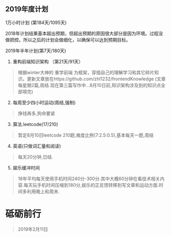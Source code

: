 ## 2019年度计划

1万小时计划 (第184天/1095天)

2018年计划结果基本超出预期，但超出预期的原因很大部分是因为环境。过程没做把控。所以之后的计划会做细化，以确保可以达到预期目标。

2019年半年计划(第7天/180天)

1. 重构前端知识架构 （第21天/91天）

>   根据winter大神的 重学前端 为框架，穿插自己的理解学习和其它碎片知识。更新文章放在https://github.com/zhl1232/frontendKnowledge (文章每星期2篇,周结.现在第三篇写作中...8月10日前,知识架构涉及到的知识点全部填完)

2. 每周至少四小时运动(周结,强制)

> 挣钱再多,狗命要紧

3. 算法.leetcode(17/210)

> 暂定8月10日leetcode 210题,难度比例(7:2.5:0.5),基本每天一题,周结

4. 英语(只做词汇量和阅读)

> 每天20分钟,日结.

5. 娱乐缓冲时间

> 18年平均每天使用手机时间240分-300分.其中大概60分钟在看技术相关内容.每天玩手机时间压缩到180分,娱乐的正反馈转移到写文章和运动方面.时间多利用晚上和周末.

# 砥砺前行
> 2019年2月11日